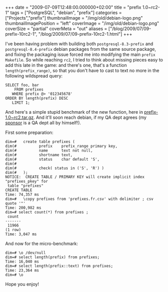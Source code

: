 +++
date = "2009-07-09T12:48:00.000000+02:00"
title = "prefix 1.0~rc2-1"
tags = ["PostgreSQL", "debian", "prefix"]
categories = ["Projects","prefix"]
thumbnailImage = "/img/old/debian-logo.png"
thumbnailImagePosition = "left"
coverImage = "/img/old/debian-logo.png"
coverSize = "partial"
coverMeta = "out"
aliases = ["/blog/2009/07/09-prefix-10rc2-1",
           "/blog/2009/07/09-prefix-10rc2-1.html"]
+++

I've been having problem with building both 
`postgresql-8.3-prefix` and
`postgresql-8.4-prefix` debian packages from the same source package, and
fixing the packaging issue forced me into modifying the main 
`prefix`
`Makefile`. So while reaching 
`rc2`, I tried to think about missing pieces easy
to add this late in the game: and there's one, that's a function
`length(prefix_range)`, so that you don't have to cast to text no more in the
following wildspread query:

~~~
SELECT foo, bar
    FROM prefixes
   WHERE prefix @> '012345678'
ORDER BY length(prefix) DESC
   LIMIT 1;
~~~


And here's a simple stupid benchmark of the new function, here in
[prefix-1.0~rc2.tar.gz](http://prefix.projects.postgresql.org/prefix-1.0~rc2.tar.gz). And it'll soon reach debian, if my QA dept agrees (my
[sponsor](http://julien.danjou.info/blog/) is a QA dept all by himself!).

First some preparation:

~~~
dim=#   create table prefixes (
dim(#          prefix    prefix_range primary key,
dim(#          name      text not null,
dim(#          shortname text,
dim(#          status    char default 'S',
dim(# 
dim(#          check( status in ('S', 'R') )
dim(#   );
NOTICE:  CREATE TABLE / PRIMARY KEY will create implicit index "prefixes_pkey" for
 table "prefixes"                                                                
CREATE TABLE
Time: 74,357 ms
dim=#   \copy prefixes from 'prefixes.fr.csv' with delimiter ; csv quote '"'
Time: 200,982 ms
dim=# select count(*) from prefixes ;
 count 
-------
 11966
(1 row)
Time: 3,047 ms
~~~


And now for the micro-benchmark:

~~~
dim=# \o /dev/null
dim=# select length(prefix) from prefixes;
Time: 16,040 ms
dim=# select length(prefix::text) from prefixes;
Time: 23,364 ms
dim=# \o
~~~


Hope you enjoy!
